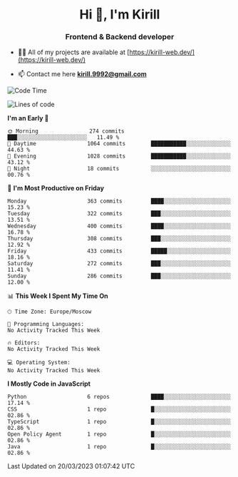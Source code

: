 <h1 align="center">Hi 👋, I'm Kirill</h1>
<h3 align="center">Frontend & Backend developer</h3>

- 👨‍💻 All of my projects are available at [https://kirill-web.dev/](https://kirill-web.dev/)

- 📫 Contact me here **kirill.9992@gmail.com**











<!--START_SECTION:waka-->
![Code Time](http://img.shields.io/badge/Code%20Time-1%2C295%20hrs%2048%20mins-blue)

![Lines of code](https://img.shields.io/badge/From%20Hello%20World%20I%27ve%20Written-3.2%20million%20lines%20of%20code-blue)

**I'm an Early 🐤** 

```text
🌞 Morning                274 commits         ███░░░░░░░░░░░░░░░░░░░░░░   11.49 % 
🌆 Daytime                1064 commits        ███████████░░░░░░░░░░░░░░   44.63 % 
🌃 Evening                1028 commits        ███████████░░░░░░░░░░░░░░   43.12 % 
🌙 Night                  18 commits          ░░░░░░░░░░░░░░░░░░░░░░░░░   00.76 % 
```
📅 **I'm Most Productive on Friday** 

```text
Monday                   363 commits         ████░░░░░░░░░░░░░░░░░░░░░   15.23 % 
Tuesday                  322 commits         ███░░░░░░░░░░░░░░░░░░░░░░   13.51 % 
Wednesday                400 commits         ████░░░░░░░░░░░░░░░░░░░░░   16.78 % 
Thursday                 308 commits         ███░░░░░░░░░░░░░░░░░░░░░░   12.92 % 
Friday                   433 commits         █████░░░░░░░░░░░░░░░░░░░░   18.16 % 
Saturday                 272 commits         ███░░░░░░░░░░░░░░░░░░░░░░   11.41 % 
Sunday                   286 commits         ███░░░░░░░░░░░░░░░░░░░░░░   12.00 % 
```


📊 **This Week I Spent My Time On** 

```text
🕑︎ Time Zone: Europe/Moscow

💬 Programming Languages: 
No Activity Tracked This Week

🔥 Editors: 
No Activity Tracked This Week

💻 Operating System: 
No Activity Tracked This Week
```

**I Mostly Code in JavaScript** 

```text
Python                   6 repos             ████░░░░░░░░░░░░░░░░░░░░░   17.14 % 
CSS                      1 repo              █░░░░░░░░░░░░░░░░░░░░░░░░   02.86 % 
TypeScript               1 repo              █░░░░░░░░░░░░░░░░░░░░░░░░   02.86 % 
Open Policy Agent        1 repo              █░░░░░░░░░░░░░░░░░░░░░░░░   02.86 % 
Java                     1 repo              █░░░░░░░░░░░░░░░░░░░░░░░░   02.86 % 
```




 Last Updated on 20/03/2023 01:07:42 UTC
<!--END_SECTION:waka-->
